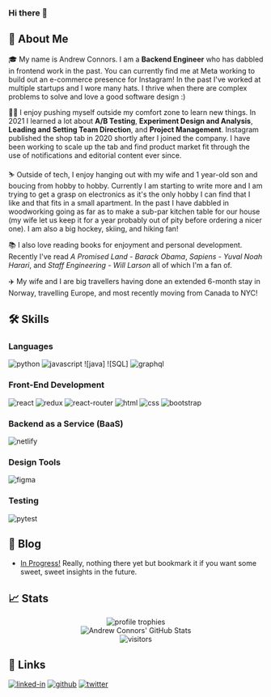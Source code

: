 ### Hi there 👋

## 🚀 About Me

🎓 My name is Andrew Connors. I am a **Backend Engineer** who has dabbled in frontend work in the past. You can currently find me at Meta working to build out an e-commerce presence for Instagram! In the past I've worked at multiple startups and I wore many hats. I thrive when there are complex problems to solve and love a good software design :)

👨‍💻 I enjoy pushing myself outside my comfort zone to learn new things. In 2021 I learned a lot about **A/B Testing**, **Experiment Design and Analysis**, **Leading and Setting Team Direction**, and **Project Management**. Instagram published the shop tab in 2020 shortly after I joined the company. I have been working to scale up the tab and find product market fit through the use of notifications and editorial content ever since.

⛷ Outside of tech, I enjoy hanging out with my wife and 1 year-old son and boucing from hobby to hobby. Currently I am starting to write more and I am trying to get a grasp on electronics as it's the only hobby I can find that I like and that fits in a small apartment. In the past I have dabbled in woodworking going as far as to make a sub-par kitchen table for our house (my wife let us keep it for a year probably out of pity before ordering a nicer one).
I am also a big hockey, skiing, and hiking fan!

📚 I also love reading books for enjoyment and personal development. Recently I've read _A Promised Land - Barack Obama_, _Sapiens - Yuval Noah Harari_, and _Staff Engineering - Will Larson_ all of which I'm a fan of.

✈️ My wife and I are big travellers having done an extended 6-month stay in Norway, travelling Europe, and most recently moving from Canada to NYC!

## 🛠️ Skills

### Languages

![python](https://img.shields.io/badge/Python-3776AB?style=for-the-badge&logo=python&logoColor=white)
![javascript](https://img.shields.io/badge/JavaScript-323330?style=for-the-badge&logo=javascript&logoColor=F7DF1E)
![java]
![SQL]
![graphql](https://img.shields.io/badge/GraphQL-E434AA?style=for-the-badge&logo=graphql&logoColor=white)

### Front-End Development

![react](https://img.shields.io/badge/React-20232A?style=for-the-badge&logo=react&logoColor=61DAFB)
![redux](https://img.shields.io/badge/Redux-593D88?style=for-the-badge&logo=redux&logoColor=white)
![react-router](https://img.shields.io/badge/React_Router-CA4245?style=for-the-badge&logo=react-router&logoColor=white)
![html](https://img.shields.io/badge/HTML5-E34F26?style=for-the-badge&logo=html5&logoColor=white)
![css](https://img.shields.io/badge/CSS3-1572B6?style=for-the-badge&logo=css3&logoColor=white)
![bootstrap](https://img.shields.io/badge/Bootstrap-563D7C?style=for-the-badge&logo=bootstrap&logoColor=white)

### Backend as a Service (BaaS)

![netlify](https://img.shields.io/badge/Netlify-00C7B7?style=for-the-badge&logo=netlify&logoColor=white)

### Design Tools

![figma](https://img.shields.io/badge/figma-000000?style=for-the-badge&logo=figma&logoColor=white)

### Testing

![pytest](https://img.shields.io/badge/Pytest-3776AB?style=for-the-badge&logo=python&logoColor=white)

## 📝 Blog

- [In Progress!](https://blog.andrewconnors.com) Really, nothing there yet but bookmark it if you want some sweet, sweet insights in the future.

## 📈 Stats

<div align="center">
    <img src="https://github-profile-trophy.vercel.app/?username=andrewconnors&row=1&column=6&margin-h=8&theme=darkhub&count_private=true&margin-w=15&no-frame=true" alt="profile trophies" />
    <br />
    <img src="https://github-readme-stats.vercel.app/api?username=andrewconnors&show_icons=true&hide_border=true" alt="Andrew Connors' GitHub Stats">
    <br />
    <img src="https://visitor-badge.laobi.icu/badge?page_id=andrewconnors.andrewconnors" alt="visitors">
</div>

## 🔗 Links

<!-- [![portfolio](https://img.shields.io/badge/Portfolio-5340ff?style=for-the-badge&logo=Google-chrome&logoColor=white)](https://tapajyoti-bose.vercel.app/) -->
<!-- [![resume](https://img.shields.io/badge/Resume-4285F4?style=for-the-badge&logo=read-the-docs&logoColor=white)](https://firebasestorage.googleapis.com/v0/b/tapajyoti-bose.appspot.com/o/Tapajyoti%20Bose.pdf?alt=media&token=68b3f3e3-cf56-4666-b4fa-9897c80eec2e) -->

[![linked-in](https://img.shields.io/badge/LinkedIn-0077B5?style=for-the-badge&logo=LinkedIn&logoColor=white)](https://www.linkedin.com/in/andrew-connors/)
[![github](https://img.shields.io/badge/GitHub-000000?style=for-the-badge&logo=GitHub&logoColor=white)](https://github.com/andrewconnors)
[![twitter](https://img.shields.io/badge/Twitter-00acee?style=for-the-badge&logo=twitter&logoColor=white)](https://www.twitter.com/0xAndrewConnors/)

<!--
**andrewconnors/andrewconnors** is a ✨ _special_ ✨ repository because its `README.md` (this file) appears on your GitHub profile.

Here are some ideas to get you started:

- 🔭 I’m currently working on ...
- 🌱 I’m currently learning ...
- 👯 I’m looking to collaborate on ...
- 🤔 I’m looking for help with ...
- 💬 Ask me about ...
- 📫 How to reach me: ...
- 😄 Pronouns: ...
- ⚡ Fun fact: ...
-->
